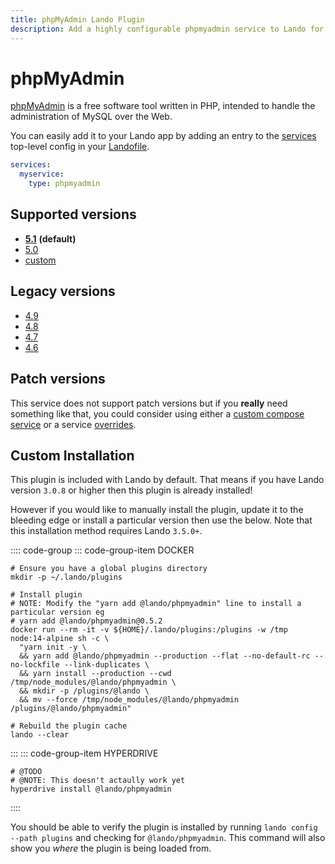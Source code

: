 ```yaml
---
title: phpMyAdmin Lando Plugin
description: Add a highly configurable phpmyadmin service to Lando for local development with all the power of Docker and Docker Compose; connect all your databases for easy GUI goodness.
---
```


# phpMyAdmin

[phpMyAdmin](https://www.phpmyadmin.net/) is a free software tool written in PHP, intended to handle the administration of MySQL over the Web.

You can easily add it to your Lando app by adding an entry to the [services](https://docs.lando.dev/config/services.html) top-level config in your [Landofile](https://docs.lando.dev/config/lando.html).

```yaml
services:
  myservice:
    type: phpmyadmin
```

## Supported versions

*   **[5.1](https://hub.docker.com/r/phpmyadmin/phpmyadmin/)** **(default)**
*   [5.0](https://hub.docker.com/r/phpmyadmin/phpmyadmin/)
*   [custom](https://docs.lando.dev/config/services.html#advanced)

## Legacy versions

*   [4.9](https://hub.docker.com/r/phpmyadmin/phpmyadmin/)
*   [4.8](https://hub.docker.com/r/phpmyadmin/phpmyadmin/)
*   [4.7](https://hub.docker.com/r/phpmyadmin/phpmyadmin/)
*   [4.6](https://hub.docker.com/r/phpmyadmin/phpmyadmin/)

## Patch versions

This service does not support patch versions but if you **really** need something like that, you could consider using either a [custom compose service](https://docs.lando.dev/compose) or a service [overrides](https://docs.lando.dev/config/services.html#overrides).

## Custom Installation

This plugin is included with Lando by default. That means if you have Lando version `3.0.8` or higher then this plugin is already installed!

However if you would like to manually install the plugin, update it to the bleeding edge or install a particular version then use the below. Note that this installation method requires Lando `3.5.0+`.

:::: code-group
::: code-group-item DOCKER
```bash:no-line-numbers
# Ensure you have a global plugins directory
mkdir -p ~/.lando/plugins

# Install plugin
# NOTE: Modify the "yarn add @lando/phpmyadmin" line to install a particular version eg
# yarn add @lando/phpmyadmin@0.5.2
docker run --rm -it -v ${HOME}/.lando/plugins:/plugins -w /tmp node:14-alpine sh -c \
  "yarn init -y \
  && yarn add @lando/phpmyadmin --production --flat --no-default-rc --no-lockfile --link-duplicates \
  && yarn install --production --cwd /tmp/node_modules/@lando/phpmyadmin \
  && mkdir -p /plugins/@lando \
  && mv --force /tmp/node_modules/@lando/phpmyadmin /plugins/@lando/phpmyadmin"

# Rebuild the plugin cache
lando --clear
```
:::
::: code-group-item HYPERDRIVE
```bash:no-line-numbers
# @TODO
# @NOTE: This doesn't actaully work yet
hyperdrive install @lando/phpmyadmin
```
::::

You should be able to verify the plugin is installed by running `lando config --path plugins` and checking for `@lando/phpmyadmin`. This command will also show you _where_ the plugin is being loaded from.
